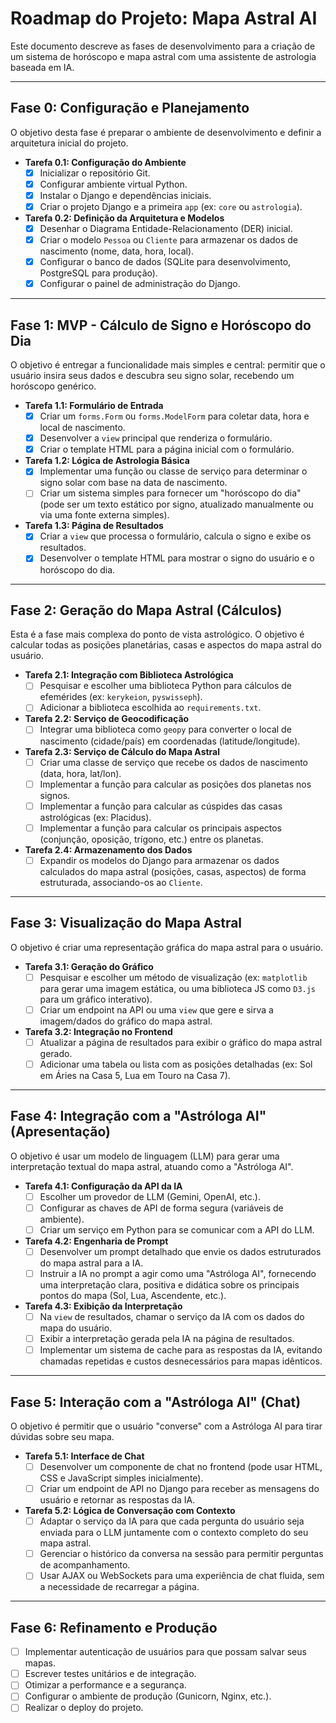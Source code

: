 # Roadmap do Projeto: Mapa Astral AI

Este documento descreve as fases de desenvolvimento para a criação de um sistema de horóscopo e mapa astral com uma assistente de astrologia baseada em IA.

---

## Fase 0: Configuração e Planejamento

O objetivo desta fase é preparar o ambiente de desenvolvimento e definir a arquitetura inicial do projeto.

- **Tarefa 0.1: Configuração do Ambiente**
  - [x] Inicializar o repositório Git.
  - [x] Configurar ambiente virtual Python.
  - [x] Instalar o Django e dependências iniciais.
  - [x] Criar o projeto Django e a primeira `app` (ex: `core` ou `astrologia`).

- **Tarefa 0.2: Definição da Arquitetura e Modelos**
  - [x] Desenhar o Diagrama Entidade-Relacionamento (DER) inicial.
  - [x] Criar o modelo `Pessoa` ou `Cliente` para armazenar os dados de nascimento (nome, data, hora, local).
  - [x] Configurar o banco de dados (SQLite para desenvolvimento, PostgreSQL para produção).
  - [x] Configurar o painel de administração do Django.

---

## Fase 1: MVP - Cálculo de Signo e Horóscopo do Dia

O objetivo é entregar a funcionalidade mais simples e central: permitir que o usuário insira seus dados e descubra seu signo solar, recebendo um horóscopo genérico.

- **Tarefa 1.1: Formulário de Entrada**
  - [x] Criar um `forms.Form` ou `forms.ModelForm` para coletar data, hora e local de nascimento.
  - [x] Desenvolver a `view` principal que renderiza o formulário.
  - [x] Criar o template HTML para a página inicial com o formulário.

- **Tarefa 1.2: Lógica de Astrologia Básica**
  - [x] Implementar uma função ou classe de serviço para determinar o signo solar com base na data de nascimento.
  - [ ] Criar um sistema simples para fornecer um "horóscopo do dia" (pode ser um texto estático por signo, atualizado manualmente ou via uma fonte externa simples).

- **Tarefa 1.3: Página de Resultados**
  - [x] Criar a `view` que processa o formulário, calcula o signo e exibe os resultados.
  - [x] Desenvolver o template HTML para mostrar o signo do usuário e o horóscopo do dia.

---

## Fase 2: Geração do Mapa Astral (Cálculos)

Esta é a fase mais complexa do ponto de vista astrológico. O objetivo é calcular todas as posições planetárias, casas e aspectos do mapa astral do usuário.

- **Tarefa 2.1: Integração com Biblioteca Astrológica**
  - [ ] Pesquisar e escolher uma biblioteca Python para cálculos de efemérides (ex: `kerykeion`, `pyswisseph`).
  - [ ] Adicionar a biblioteca escolhida ao `requirements.txt`.

- **Tarefa 2.2: Serviço de Geocodificação**
  - [ ] Integrar uma biblioteca como `geopy` para converter o local de nascimento (cidade/país) em coordenadas (latitude/longitude).

- **Tarefa 2.3: Serviço de Cálculo do Mapa Astral**
  - [ ] Criar uma classe de serviço que recebe os dados de nascimento (data, hora, lat/lon).
  - [ ] Implementar a função para calcular as posições dos planetas nos signos.
  - [ ] Implementar a função para calcular as cúspides das casas astrológicas (ex: Placidus).
  - [ ] Implementar a função para calcular os principais aspectos (conjunção, oposição, trígono, etc.) entre os planetas.

- **Tarefa 2.4: Armazenamento dos Dados**
  - [ ] Expandir os modelos do Django para armazenar os dados calculados do mapa astral (posições, casas, aspectos) de forma estruturada, associando-os ao `Cliente`.

---

## Fase 3: Visualização do Mapa Astral

O objetivo é criar uma representação gráfica do mapa astral para o usuário.

- **Tarefa 3.1: Geração do Gráfico**
  - [ ] Pesquisar e escolher um método de visualização (ex: `matplotlib` para gerar uma imagem estática, ou uma biblioteca JS como `D3.js` para um gráfico interativo).
  - [ ] Criar um endpoint na API ou uma `view` que gere e sirva a imagem/dados do gráfico do mapa astral.

- **Tarefa 3.2: Integração no Frontend**
  - [ ] Atualizar a página de resultados para exibir o gráfico do mapa astral gerado.
  - [ ] Adicionar uma tabela ou lista com as posições detalhadas (ex: Sol em Áries na Casa 5, Lua em Touro na Casa 7).

---

## Fase 4: Integração com a "Astróloga AI" (Apresentação)

O objetivo é usar um modelo de linguagem (LLM) para gerar uma interpretação textual do mapa astral, atuando como a "Astróloga AI".

- **Tarefa 4.1: Configuração da API da IA**
  - [ ] Escolher um provedor de LLM (Gemini, OpenAI, etc.).
  - [ ] Configurar as chaves de API de forma segura (variáveis de ambiente).
  - [ ] Criar um serviço em Python para se comunicar com a API do LLM.

- **Tarefa 4.2: Engenharia de Prompt**
  - [ ] Desenvolver um prompt detalhado que envie os dados estruturados do mapa astral para a IA.
  - [ ] Instruir a IA no prompt a agir como uma "Astróloga AI", fornecendo uma interpretação clara, positiva e didática sobre os principais pontos do mapa (Sol, Lua, Ascendente, etc.).

- **Tarefa 4.3: Exibição da Interpretação**
  - [ ] Na `view` de resultados, chamar o serviço da IA com os dados do mapa do usuário.
  - [ ] Exibir a interpretação gerada pela IA na página de resultados.
  - [ ] Implementar um sistema de cache para as respostas da IA, evitando chamadas repetidas e custos desnecessários para mapas idênticos.

---

## Fase 5: Interação com a "Astróloga AI" (Chat)

O objetivo é permitir que o usuário "converse" com a Astróloga AI para tirar dúvidas sobre seu mapa.

- **Tarefa 5.1: Interface de Chat**
  - [ ] Desenvolver um componente de chat no frontend (pode usar HTML, CSS e JavaScript simples inicialmente).
  - [ ] Criar um endpoint de API no Django para receber as mensagens do usuário e retornar as respostas da IA.

- **Tarefa 5.2: Lógica de Conversação com Contexto**
  - [ ] Adaptar o serviço da IA para que cada pergunta do usuário seja enviada para o LLM juntamente com o contexto completo do seu mapa astral.
  - [ ] Gerenciar o histórico da conversa na sessão para permitir perguntas de acompanhamento.
  - [ ] Usar AJAX ou WebSockets para uma experiência de chat fluida, sem a necessidade de recarregar a página.

---

## Fase 6: Refinamento e Produção

- [ ] Implementar autenticação de usuários para que possam salvar seus mapas.
- [ ] Escrever testes unitários e de integração.
- [ ] Otimizar a performance e a segurança.
- [ ] Configurar o ambiente de produção (Gunicorn, Nginx, etc.).
- [ ] Realizar o deploy do projeto.